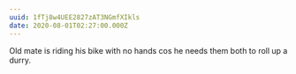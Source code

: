 ```yaml
---
uuid: 1fTj8w4UEE2827zAT3NGmfXIkls
date: 2020-08-01T02:27:00.000Z
---
```


Old mate is riding his bike with no hands cos he needs them both to roll up a durry.
